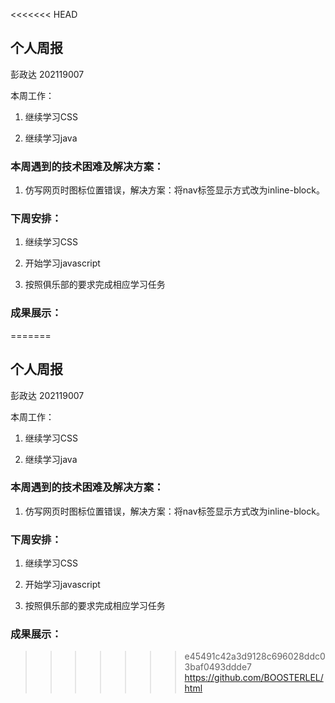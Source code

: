 <<<<<<< HEAD
## 个人周报

彭政达 202119007

本周工作：

1. 继续学习CSS


2. 继续学习java

### 本周遇到的技术困难及解决方案：

1. 仿写网页时图标位置错误，解决方案：将nav标签显示方式改为inline-block。

### 下周安排：

1. 继续学习CSS
2. 开始学习javascript

3. 按照俱乐部的要求完成相应学习任务

### 成果展示：

=======
## 个人周报

彭政达 202119007

本周工作：

1. 继续学习CSS


2. 继续学习java

### 本周遇到的技术困难及解决方案：

1. 仿写网页时图标位置错误，解决方案：将nav标签显示方式改为inline-block。

### 下周安排：

1. 继续学习CSS
2. 开始学习javascript

3. 按照俱乐部的要求完成相应学习任务

### 成果展示：

>>>>>>> e45491c42a3d9128c696028ddc03baf0493ddde7
https://github.com/BOOSTERLEL/html